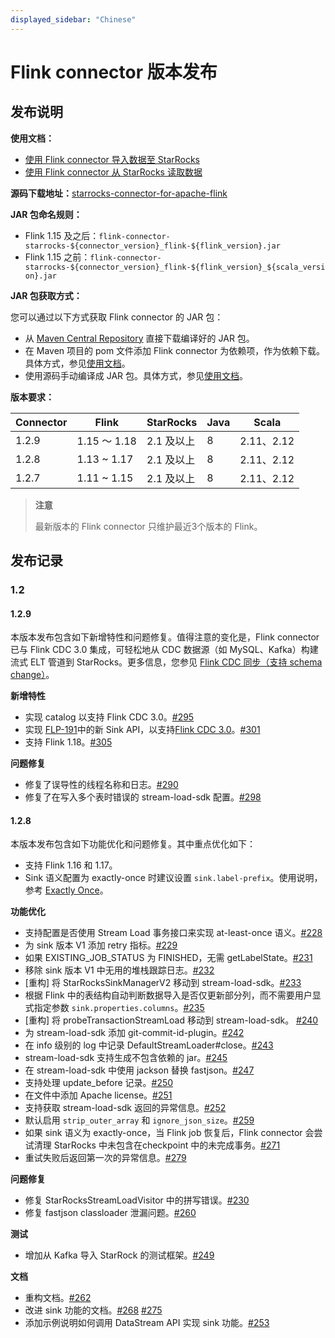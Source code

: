 ```yaml
---
displayed_sidebar: "Chinese"
---
```


# Flink connector 版本发布

## 发布说明

**使用文档：**

- [使用 Flink connector 导入数据至 StarRocks](../loading/Flink-connector-starrocks.md)
- [使用 Flink connector 从 StarRocks 读取数据](../unloading/Flink_connector.md)

**源码下载地址：**[starrocks-connector-for-apache-flink](https://github.com/StarRocks/starrocks-connector-for-apache-flink)

**JAR 包命名规则：**

- Flink 1.15 及之后：`flink-connector-starrocks-${connector_version}_flink-${flink_version}.jar`
- Flink 1.15 之前：`flink-connector-starrocks-${connector_version}_flink-${flink_version}_${scala_version}.jar`

**JAR 包获取方式：**

您可以通过以下方式获取 Flink connector 的 JAR 包：

- 从 [Maven Central Repository](https://repo1.maven.org/maven2/com/starrocks) 直接下载编译好的 JAR 包。
- 在 Maven 项目的 pom 文件添加 Flink connector 为依赖项，作为依赖下载。具体方式，参见[使用文档](../loading/Flink-connector-starrocks.md)。
- 使用源码手动编译成 JAR 包。具体方式，参见[使用文档](../loading/Flink-connector-starrocks.md)。

**版本要求：**

| Connector | Flink       | StarRocks  | Java | Scala      |
| --------- | ----------- | ---------- | ---- | ---------- |
| 1.2.9 | 1.15 ～ 1.18 | 2.1 及以上 | 8 | 2.11、2.12 |
| 1.2.8     | 1.13 ~ 1.17 | 2.1 及以上 | 8    | 2.11、2.12 |
| 1.2.7     | 1.11 ~ 1.15 | 2.1 及以上 | 8    | 2.11、2.12 |

> **注意**
>
> 最新版本的 Flink connector 只维护最近3个版本的 Flink。

## 发布记录

### 1.2

#### 1.2.9

本版本发布包含如下新增特性和问题修复。值得注意的变化是，Flink connector 已与 Flink CDC 3.0 集成，可轻松地从 CDC 数据源（如 MySQL、Kafka）构建流式 ELT 管道到 StarRocks。更多信息，您参见 [Flink CDC 同步（支持 schema change）](../loading/Flink-connector-starrocks.md#flink-cdc-同步支持-schema-change)。

**新增特性**

- 实现 catalog 以支持 Flink CDC 3.0。[#295](https://github.com/StarRocks/starrocks-connector-for-apache-flink/pull/295)
- 实现 [FLP-191](https://cwiki.apache.org/confluence/display/FLINK/FLIP-191%3A+Extend+unified+Sink+interface+to+support+small+file+compaction)中的新 Sink API，以支持[Flink CDC 3.0](https://github.com/ververica/flink-cdc-connectors/issues/2600)。[#301](https://github.com/StarRocks/starrocks-connector-for-apache-flink/pull/301)
- 支持 Flink 1.18。[#305](https://github.com/StarRocks/starrocks-connector-for-apache-flink/pull/305)

**问题修复**

- 修复了误导性的线程名称和日志。[#290](https://github.com/StarRocks/starrocks-connector-for-apache-flink/pull/290)
- 修复了在写入多个表时错误的 stream-load-sdk 配置。[#298](https://github.com/StarRocks/starrocks-connector-for-apache-flink/pull/298)

#### 1.2.8

本版本发布包含如下功能优化和问题修复。其中重点优化如下：

- 支持 Flink 1.16 和 1.17。
- Sink 语义配置为 exactly-once 时建议设置 `sink.label-prefix`。使用说明，参考 [Exactly Once](../loading/Flink-connector-starrocks.md#exactly-once)。

**功能优化**

- 支持配置是否使用 Stream Load 事务接口来实现 at-least-once 语义。[#228](https://github.com/StarRocks/starrocks-connector-for-apache-flink/pull/228)
- 为 sink 版本 V1 添加 retry 指标。[#229](https://github.com/StarRocks/starrocks-connector-for-apache-flink/pull/229)
- 如果 EXISTING_JOB_STATUS 为 FINISHED，无需 getLabelState。[#231](https://github.com/StarRocks/starrocks-connector-for-apache-flink/pull/231)
- 移除 sink 版本 V1 中无用的堆栈跟踪日志。[#232](https://github.com/StarRocks/starrocks-connector-for-apache-flink/pull/232)
- [重构] 将 StarRocksSinkManagerV2 移动到 stream-load-sdk。[#233](https://github.com/StarRocks/starrocks-connector-for-apache-flink/pull/233)
- 根据 Flink 中的表结构自动判断数据导入是否仅更新部分列，而不需要用户显式指定参数 `sink.properties.columns`。[#235](https://github.com/StarRocks/starrocks-connector-for-apache-flink/pull/235)
- [重构] 将 probeTransactionStreamLoad 移动到 stream-load-sdk。 [#240](https://github.com/StarRocks/starrocks-connector-for-apache-flink/pull/240)
- 为 stream-load-sdk 添加 git-commit-id-plugin。[#242](https://github.com/StarRocks/starrocks-connector-for-apache-flink/pull/242)
- 在 info 级别的 log 中记录 DefaultStreamLoader#close。[#243](https://github.com/StarRocks/starrocks-connector-for-apache-flink/pull/243)
- stream-load-sdk 支持生成不包含依赖的 jar。[#245](https://github.com/StarRocks/starrocks-connector-for-apache-flink/pull/245)
- 在 stream-load-sdk 中使用 jackson 替换 fastjson。[#247](https://github.com/StarRocks/starrocks-connector-for-apache-flink/pull/247)
- 支持处理 update_before 记录。[#250](https://github.com/StarRocks/starrocks-connector-for-apache-flink/pull/250)
- 在文件中添加 Apache license。[#251](https://github.com/StarRocks/starrocks-connector-for-apache-flink/pull/251)
- 支持获取 stream-load-sdk 返回的异常信息。[#252](https://github.com/StarRocks/starrocks-connector-for-apache-flink/pull/252)
- 默认启用 `strip_outer_array` 和 `ignore_json_size`。[#259](https://github.com/StarRocks/starrocks-connector-for-apache-flink/pull/259)
- 如果 sink 语义为 exactly-once，当 Flink job 恢复后，Flink connector 会尝试清理 StarRocks 中未包含在checkpoint 中的未完成事务。[#271](https://github.com/StarRocks/starrocks-connector-for-apache-flink/pull/271)
- 重试失败后返回第一次的异常信息。[#279](https://github.com/StarRocks/starrocks-connector-for-apache-flink/pull/279)

**问题修复**

- 修复 StarRocksStreamLoadVisitor 中的拼写错误。[#230](https://github.com/StarRocks/starrocks-connector-for-apache-flink/pull/230)
- 修复 fastjson classloader 泄漏问题。[#260](https://github.com/StarRocks/starrocks-connector-for-apache-flink/pull/260)

**测试**

- 增加从 Kafka 导入 StarRock 的测试框架。[#249](https://github.com/StarRocks/starrocks-connector-for-apache-flink/pull/249)

**文档**

- 重构文档。[#262](https://github.com/StarRocks/starrocks-connector-for-apache-flink/pull/262)
- 改进 sink 功能的文档。[#268](https://github.com/StarRocks/starrocks-connector-for-apache-flink/pull/268) [#275](https://github.com/StarRocks/starrocks-connector-for-apache-flink/pull/275)
- 添加示例说明如何调用 DataStream API 实现 sink 功能。[#253](https://github.com/StarRocks/starrocks-connector-for-apache-flink/pull/253)

